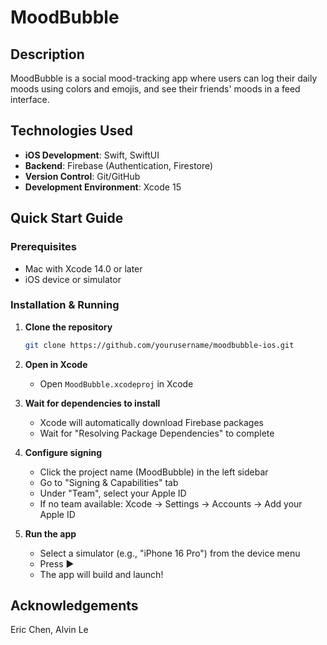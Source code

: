 # MoodBubble

## Description
MoodBubble is a social mood-tracking app where users can log their daily moods using colors and emojis, and see their friends' moods in a feed interface.

## Technologies Used
- **iOS Development**: Swift, SwiftUI
- **Backend**: Firebase (Authentication, Firestore)
- **Version Control**: Git/GitHub
- **Development Environment**: Xcode 15

## Quick Start Guide

### Prerequisites
- Mac with Xcode 14.0 or later
- iOS device or simulator

### Installation & Running
1. **Clone the repository**
   ```bash
   git clone https://github.com/yourusername/moodbubble-ios.git
   ```

2. **Open in Xcode**
   - Open `MoodBubble.xcodeproj` in Xcode

3. **Wait for dependencies to install**
   - Xcode will automatically download Firebase packages
   - Wait for "Resolving Package Dependencies" to complete

4. **Configure signing**
   - Click the project name (MoodBubble) in the left sidebar
   - Go to "Signing & Capabilities" tab
   - Under "Team", select your Apple ID
   - If no team available: Xcode → Settings → Accounts → Add your Apple ID

5. **Run the app**
   - Select a simulator (e.g., "iPhone 16 Pro") from the device menu
   - Press ▶️
   - The app will build and launch!

## Acknowledgements
Eric Chen, Alvin Le
